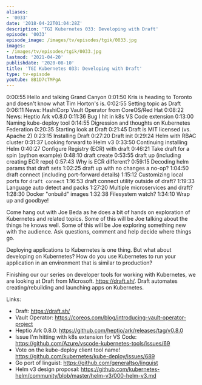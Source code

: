 ```yaml
---
aliases:
- '0033'
date: '2018-04-22T01:04:28Z'
description: 'TGI Kubernetes 033: Developing with Draft'
episode: '0033'
episode_image: /images/tv/episodes/tgik/0033.jpg
images:
- /images/tv/episodes/tgik/0033.jpg
lastmod: '2021-04-20'
publishdate: '2020-08-10'
title: 'TGI Kubernetes 033: Developing with Draft'
type: tv-episode
youtube: 8B1D7cTMPgA
---
```


0:00:55 Hello and talking Grand Canyon
0:01:50 Kris is heading to Toronto and doesn&#39;t know what Tim Horton&#39;s is.
0:02:55 Setting topic as Draft
0:06:11 News: HashiCorp Vault Operator from CoreOS/Red Hat
0:08:22 News: Heptio Ark v0.8.0
0:11:36 Bug I hit in k8s VS Code extension
0:13:00 Naming kube-deploy tool
0:14:55 Digression and thoughts on Kubernetes Federation
0:20:35 Starting look at Draft
0:21:45 Draft is MIT licensed (vs. Apache 2)
0:23:15 Installing Draft
0:27:20 Draft init
0:29:24 Helm with RBAC cluster
0:31:37 Looking forward to Helm v3
0:33:50 Continuing installing Helm
0:40:27 Configure Registry (ECR) with draft
0:46:21 Take draft for a spin (python example)
0:48:10 draft create
0:53:55 draft up (including creating ECR repo)
0:57:43 Why is ECR different?
0:59:15 Decoding helm params that draft sets
1:02:25 draft up with no changes a no-op?
1:04:50 draft connect (including port-forward details)
1:15:12 Customizing local ports for `draft connect`
1:16:53 draft connect utility outside of draft?
1:19:33 Language auto detect and packs
1:27:20 Multiple microservices and draft?
1:28:30 Docker &#34;onbuild&#34; images
1:32:38 Filesystem watch?
1:34:10 Wrap up and goodbye!

Come hang out with Joe Beda as he does a bit of hands on exploration of Kubernetes and related topics. Some of this will be Joe talking about the things he knows well. Some of this will be Joe exploring something new with the audience. Ask questions, comment and help decide where things go.

Deploying applications to Kubernetes is one thing. But what about developing on Kubernetes? How do you use Kubernetes to run your application in an environment that is similar to production?

Finishing our our series on developer tools for working with Kubernetes, we are looking at Draft from Microsoft.  https://draft.sh/.  Draft automates creating/rebuilding and launching apps on Kubernetes.

Links:
* Draft: https://draft.sh/
* Vault Operator: https://coreos.com/blog/introducing-vault-operator-project
* Heptio Ark 0.8.0: https://github.com/heptio/ark/releases/tag/v0.8.0
* Issue I&#39;m hitting with k8s extension for VS Code: https://github.com/Azure/vscode-kubernetes-tools/issues/69
* Vote on the kube-deploy client tool name! https://github.com/kubernetes/kube-deploy/issues/689
* Go port of linguist: https://github.com/generaltso/linguist
* Helm v3 design proposal: https://github.com/kubernetes-helm/community/blob/master/helm-v3/000-helm-v3.md